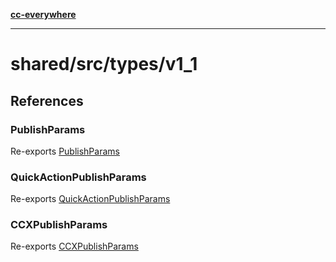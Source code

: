 [**cc-everywhere**](../../../../index.md)

***

# shared/src/types/v1\_1

## References

### PublishParams

Re-exports [PublishParams](output-params-types/interfaces/publish-params.md)

<HorizontalLine />

### QuickActionPublishParams

Re-exports [QuickActionPublishParams](output-params-types/interfaces/quick-action-publish-params.md)

<HorizontalLine />

### CCXPublishParams

Re-exports [CCXPublishParams](output-params-types/interfaces/ccx-publish-params.md)
